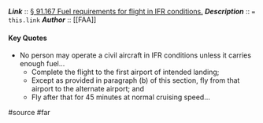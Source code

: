 ***Link***      :: [§ 91.167 Fuel requirements for flight in IFR conditions.](https://www.ecfr.gov/current/title-14/section-91.167)
***Description***      :: `= this.link`
***Author*** :: [[FAA]]

#### Key Quotes
* No person may operate a civil aircraft in IFR conditions unless it carries enough fuel...
	* Complete the flight to the first airport of intended landing;
	* Except as provided in paragraph (b) of this section, fly from that airport to the alternate airport; and
	* Fly after that for 45 minutes at normal cruising speed...

#source #far